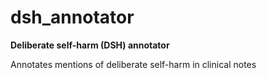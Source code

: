 # dsh_annotator

**Deliberate self-harm (DSH) annotator**

Annotates mentions of deliberate self-harm in clinical notes

